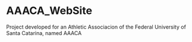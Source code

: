 # AAACA_WebSite
 Project developed for an Athletic Associacion of the Federal University of Santa Catarina, named AAACA
